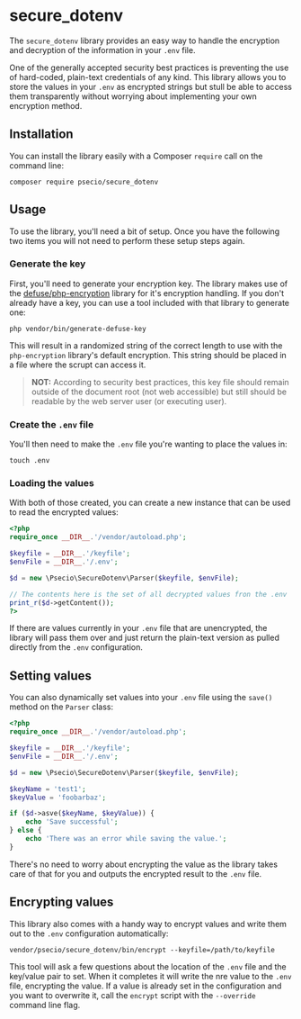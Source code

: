 # secure_dotenv

The `secure_dotenv` library provides an easy way to handle the encryption and decryption of the information in your `.env` file.

One of the generally accepted security best practices is preventing the use of hard-coded, plain-text credentials of any kind. This library allows you to store the values in your `.env` as encrypted strings but stull be able to access them transparently without worrying about implementing your own encryption method.


## Installation

You can install the library easily with a Composer `require` call on the command line:

```
composer require psecio/secure_dotenv
```

## Usage

To use the library, you'll need a bit of setup. Once you have the following two items you will not need to perform these setup steps again.

### Generate the key

First, you'll need to generate your encryption key. The library makes use of the [defuse/php-encryption](https://github.com/defuse/php-encryption) library for it's encryption handling. If you don't already have a key, you can use a tool included with that library to generate one:

```
php vendor/bin/generate-defuse-key
```

This will result in a randomized string of the correct length to use with the `php-encryption` library's default encryption. This string should be placed in a file where the scrupt can access it.

> **NOT:** According to security best practices, this key file should remain outside of the document root (not web accessible) but still should be readable by the web server user (or executing user).

### Create the `.env` file

You'll then need to make the `.env` file you're wanting to place the values in:

```
touch .env
```

### Loading the values

With both of those created, you can create a new instance that can be used to read the encrypted values:

```php
<?php
require_once __DIR__.'/vendor/autoload.php';

$keyfile = __DIR__.'/keyfile';
$envFile = __DIR__.'/.env';

$d = new \Psecio\SecureDotenv\Parser($keyfile, $envFile);

// The contents here is the set of all decrypted values fron the .env
print_r($d->getContent());
?>
```

If there are values currently in your `.env` file that are unencrypted, the library will pass them over and just return the plain-text version as pulled directly from the `.env` configuration.

## Setting values

You can also dynamically set values into your `.env` file using the `save()` method on the `Parser` class:

```php
<?php
require_once __DIR__.'/vendor/autoload.php';

$keyfile = __DIR__.'/keyfile';
$envFile = __DIR__.'/.env';

$d = new \Psecio\SecureDotenv\Parser($keyfile, $envFile);

$keyName = 'test1';
$keyValue = 'foobarbaz';

if ($d->asve($keyName, $keyValue)) {
    echo 'Save successful';
} else {
    echo 'There was an error while saving the value.';
}
```

There's no need to worry about encrypting the value as the library takes care of that for you and outputs the encrypted result to the `.env` file.

## Encrypting values

This library also comes with a handy way to encrypt values and write them out to the `.env` configuration automatically:

```
vendor/psecio/secure_dotenv/bin/encrypt --keyfile=/path/to/keyfile
```

This tool will ask a few questions about the location of the `.env` file and the key/value pair to set. When it completes it will write the nre value to the `.env` file, encrypting the value. If a value is already set in the configuration and you want to overwrite it, call the `encrypt` script with the `--override` command line flag.